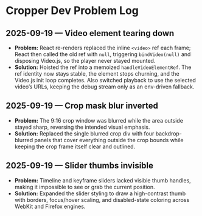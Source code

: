 # Cropper Dev Problem Log

## 2025-09-19 — Video element tearing down
- **Problem:** React re-renders replaced the inline `<video>` ref each frame; React then called the old ref with `null`, triggering `bindVideo(null)` and disposing Video.js, so the player never stayed mounted.
- **Solution:** Hoisted the ref into a memoized `handleVideoElementRef`. The ref identity now stays stable, the element stops churning, and the Video.js init loop completes. Also switched playback to use the selected video’s URLs, keeping the debug stream only as an env-driven fallback.

## 2025-09-19 — Crop mask blur inverted
- **Problem:** The 9:16 crop window was blurred while the area outside stayed sharp, reversing the intended visual emphasis.
- **Solution:** Replaced the single blurred crop div with four backdrop-blurred panels that cover everything outside the crop bounds while keeping the crop frame itself clear and outlined.

## 2025-09-19 — Slider thumbs invisible
- **Problem:** Timeline and keyframe sliders lacked visible thumb handles, making it impossible to see or grab the current position.
- **Solution:** Expanded the slider styling to draw a high-contrast thumb with borders, focus/hover scaling, and disabled-state coloring across WebKit and Firefox engines.
